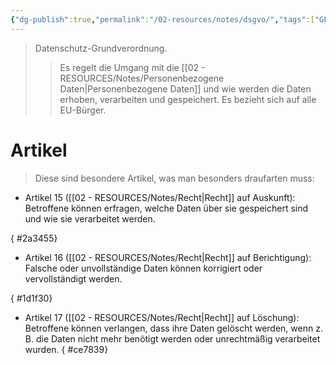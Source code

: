 ```yaml
---
{"dg-publish":true,"permalink":"/02-resources/notes/dsgvo/","tags":["GFN/prüfungsrelevant/AP1/vorbereitung"],"noteIcon":"","updated":"2025-08-26T16:35:03.000+02:00"}
---
```


>Datenschutz-Grundverordnung.
>>Es regelt die Umgang mit die [[02 - RESOURCES/Notes/Personenbezogene Daten\|Personenbezogene Daten]] und wie werden die Daten erhoben, verarbeiten und gespeichert.
>>Es bezieht sich auf alle EU-Bürger.


# Artikel
>Diese sind besondere Artikel, was man besonders draufarten muss:

- Artikel 15 ([[02 - RESOURCES/Notes/Recht\|Recht]] auf Auskunft):
  Betroffene können erfragen, welche Daten über sie gespeichert sind und wie sie verarbeitet werden.
  
{ #2a3455}

- Artikel 16 ([[02 - RESOURCES/Notes/Recht\|Recht]] auf Berichtigung):
   Falsche oder unvollständige Daten können korrigiert oder vervollständigt werden.
   
{ #1d1f30}

- Artikel 17 ([[02 - RESOURCES/Notes/Recht\|Recht]] auf Löschung): 
  Betroffene können verlangen, dass ihre Daten gelöscht werden, wenn z. B. die Daten nicht mehr benötigt werden oder unrechtmäßig verarbeitet wurden.
{ #ce7839}
